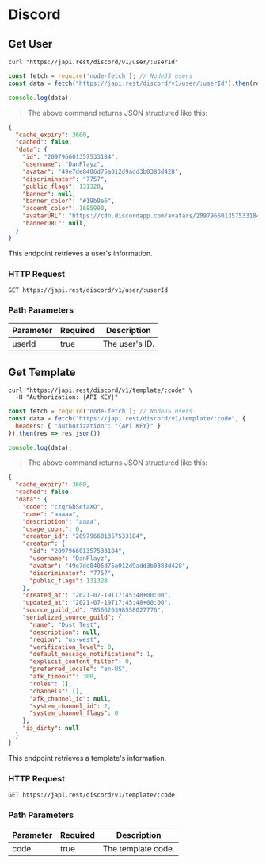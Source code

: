 # Discord

## Get User

```shell
curl "https://japi.rest/discord/v1/user/:userId"
```

```javascript
const fetch = require('node-fetch'); // NodeJS users
const data = fetch("https://japi.rest/discord/v1/user/:userId").then(res => res.json())

console.log(data);
```

> The above command returns JSON structured like this:

```json
{
  "cache_expiry": 3600,
  "cached": false,
  "data": {
    "id": "209796601357533184",
    "username": "DanPlayz",
    "avatar": "49e7de8406d75a012d9add3b0383d428",
    "discriminator": "7757",
    "public_flags": 131328,
    "banner": null,
    "banner_color": "#19b9e6",
    "accent_color": 1685990,
    "avatarURL": "https://cdn.discordapp.com/avatars/209796601357533184/49e7de8406d75a012d9add3b0383d428.png",
    "bannerURL": null,
  }
}
```

This endpoint retrieves a user's information.

### HTTP Request

`GET https://japi.rest/discord/v1/user/:userId`

### Path Parameters

Parameter | Required | Description
--------- | -------- | -----------
userId    | true     | The user's ID.

## Get Template

```shell
curl "https://japi.rest/discord/v1/template/:code" \
  -H "Authorization: {API KEY}"
```

```javascript
const fetch = require('node-fetch'); // NodeJS users
const data = fetch("https://japi.rest/discord/v1/template/:code", {
  headers: { "Authorization": "{API KEY}" }
}).then(res => res.json())

console.log(data);
```

> The above command returns JSON structured like this:

```json
{
  "cache_expiry": 3600,
  "cached": false,
  "data": {
    "code": "czqrGhSefaXQ",
    "name": "aaaaa",
    "description": "aaaa",
    "usage_count": 0,
    "creator_id": "209796601357533184",
    "creator": {
      "id": "209796601357533184",
      "username": "DanPlayz",
      "avatar": "49e7de8406d75a012d9add3b0383d428",
      "discriminator": "7757",
      "public_flags": 131328
    },
    "created_at": "2021-07-19T17:45:48+00:00",
    "updated_at": "2021-07-19T17:45:48+00:00",
    "source_guild_id": "856626398558027776",
    "serialized_source_guild": {
      "name": "Dust Test",
      "description": null,
      "region": "us-west",
      "verification_level": 0,
      "default_message_notifications": 1,
      "explicit_content_filter": 0,
      "preferred_locale": "en-US",
      "afk_timeout": 300,
      "roles": [],
      "channels": [],
      "afk_channel_id": null,
      "system_channel_id": 2,
      "system_channel_flags": 0
    },
    "is_dirty": null
  }
}
```

This endpoint retrieves a template's information.

### HTTP Request

`GET https://japi.rest/discord/v1/template/:code`

### Path Parameters

Parameter | Required | Description
--------- | -------- | -----------
code      | true     | The template code.